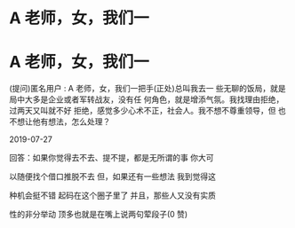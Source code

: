 # A 老师，女，我们一

# A 老师，女，我们一

(提问)匿名用户 : A 老师，女，我们一把手(正处)总叫我去一 些无聊的饭局，就是局中大多是企业或者军转战友，没有任 何角色，就是增添气氛。我找理由拒绝，过两天又叫就不好 拒绝，感觉多少心术不正，社会人。我不想不尊重领导，但 也不想让他有想法，怎么处理？

2019-07-27

回答：如果你觉得去不去、提不提，都是无所谓的事 你大可

以随便找个借口推脱不去 但，如果还有一些想法 我到觉得这

种机会挺不错 起码在这个圈子里了 并且，那些人又没有实质

性的非分举动 顶多也就是在嘴上说两句荤段子(0 赞)